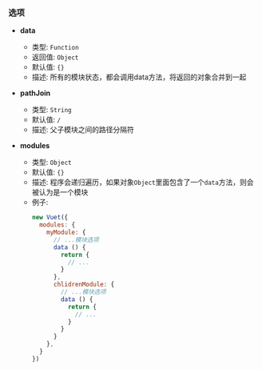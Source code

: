 ### 选项
- **data**
  - 类型: `Function`
  - 返回值: `Object`
  - 默认值: `{}`
  - 描述: 所有的模块状态，都会调用data方法，将返回的对象合并到一起

- **pathJoin**

  - 类型: `String`
  - 默认值: `/`
  - 描述: 父子模块之间的路径分隔符

- **modules**
  - 类型: `Object`
  - 默认值: `{}`
  - 描述: 程序会递归遍历，如果对象`Object`里面包含了一个`data`方法，则会被认为是一个模块
  - 例子:
    ```javascript
    new Vuet({
      modules: {
        myModule: {
          // ...模块选项
          data () {
            return {
              // ...
            }
          },
          chlidrenModule: {
            // ...模块选项
            data () {
              return {
                // ...
              }
            }
          }
        },
      }
    })
    ```